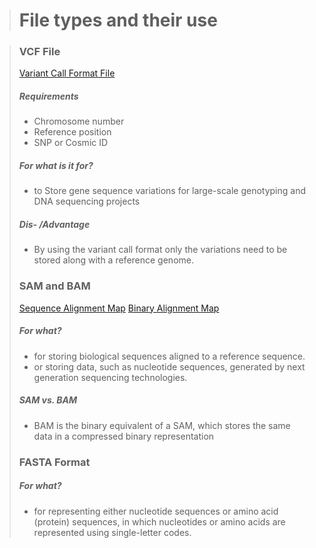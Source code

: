 > # File types and their use

> ### VCF File
>   [Variant Call Format File](https://en.wikipedia.org/wiki/Variant_Call_Format#Common_FORMAT_fields)
>
> ##### Requirements
> * Chromosome number
> * Reference position 
> * SNP or Cosmic ID
>
> ##### For what is it for?
> * to Store gene sequence variations for large-scale genotyping and DNA sequencing projects
>
> ##### Dis- /Advantage
> * By using the variant call format only the variations need to be stored along with a reference genome.
>
> ### SAM and BAM
>    [Sequence Alignment Map](https://samtools.github.io/hts-specs/)
>    [Binary Alignment Map](https://en.wikipedia.org/wiki/SAM_(file_format))
>
> ##### For what?
>  * for storing biological sequences aligned to a reference sequence.
>  * or storing data, such as nucleotide sequences, generated by next generation sequencing technologies.
> ##### SAM vs. BAM
>  * BAM is the binary equivalent of a SAM, which stores the same data in a compressed binary representation
>
> ### FASTA Format
> ##### For what?
>  * for representing either nucleotide sequences or amino acid (protein) sequences, in which nucleotides or amino acids are represented using single-letter codes.

      
    
